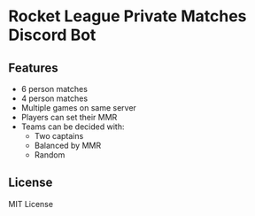 # Rocket League Private Matches Discord Bot #

## Features ##
- 6 person matches
- 4 person matches
- Multiple games on same server
- Players can set their MMR
- Teams can be decided with:
  - Two captains
  - Balanced by MMR
  - Random

## License ##
MIT License
